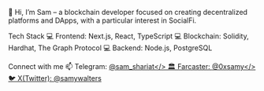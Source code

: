 👋 Hi, I’m Sam – a blockchain developer focused on creating decentralized platforms and DApps, with a particular interest in SocialFi.

Tech Stack
💻 Frontend: Next.js, React, TypeScript
💻 Blockchain: Solidity, Hardhat, The Graph Protocol
💻 Backend: Node.js, PostgreSQL

Connect with me
📫 Telegram: <a href="https://t.me/sam_shariat" target="_blank">@sam_shariat</>
🏛️ Farcaster: <a href="https://warpcast.xyz/0xsamy" target="_blank">@0xsamy</>
🐦 X(Twitter): <a href="https://x.com/SamyWalters" target="_blank">@samywalters</a>


<!---
sam-shariat/sam-shariat is a ✨ special ✨ repository because its `README.md` (this file) appears on your GitHub profile.
You can click the Preview link to take a look at your changes.
--->
